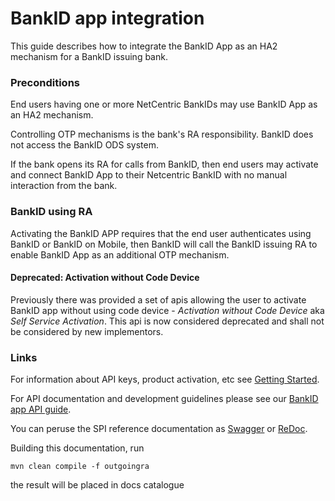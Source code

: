 # BankID app integration
This guide describes how to integrate the BankID App as an HA2 mechanism for a BankID issuing bank.

### Preconditions
End users having one or more NetCentric BankIDs may use BankID App as an HA2 mechanism.

Controlling OTP mechanisms is the bank's RA responsibility. BankID does not access the BankID ODS system.

If the bank opens its RA for calls from BankID, then end users may activate and connect BankID App 
to their Netcentric BankID with no manual interaction from the bank. 

### BankID using RA

Activating the BankID APP requires that the end user authenticates using BankID or BankID on Mobile, then BankID 
will call the BankID issuing RA to enable BankID App as an additional OTP mechanism.

#### Deprecated: Activation without Code Device

Previously there was provided a set of apis allowing the user to activate BankID app without using code device - _Activation without Code Device_ aka _Self Service Activation_. This api is now considered deprecated and shall not be considered by new implementors.

### Links
  
For information about API keys, product activation, etc see [Getting Started](../main/bankid-app-getting-started.md).

For API documentation and development guidelines please see our [BankID app API guide](../main/bankid-app-api.md).

You can peruse the SPI reference documentation as [Swagger](https://bankidnorge.github.io/bankid-app-activation-spi/) or [ReDoc](https://bankidnorge.github.io/bankid-app-activation-spi/redoc.html).

Building this documentation, run 

`mvn clean compile -f outgoingra`

the result will be placed in docs catalogue 
